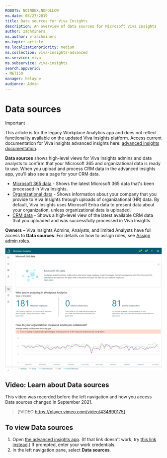 ```yaml
---
ROBOTS: NOINDEX,NOFOLLOW
ms.date: 08/27/2019
title: Data sources for Viva Insights
description: An overview of data sources for Microsoft Viva Insights
author: zachminers
ms.author: v-zachminers
ms.topic: article
ms.localizationpriority: medium 
ms.collection: viva-insights-advanced 
ms.service: viva 
ms.subservice: viva-insights 
search.appverid: 
- MET150 
manager: helayne
audience: Admin
---
```


# Data sources

>[!Important]
>This article is for the legacy Workplace Analytics app and does not reflect functionality available on the updated Viva Insights platform. Access current documentation for Viva Insights advanced insights here: [advanced insights documentation](../advanced/introduction-to-advanced-insights.md).

**Data sources** shows high-level views for Viva Insights admins and data analysts to confirm that your Microsoft 365 and organizational data is ready to use. When you upload and process CRM data in the advanced insights app, you'll also see a page for your CRM data.

* [Microsoft 365 data](/viva/insights/use/office-365-data?toc=/viva/insights/use/toc.json&bc=/viva/insights/breadcrumb/toc.json) - Shows the latest Microsoft 365 data that's been processed in Viva Insights.
* [Organizational data](/viva/insights/use/organizational-data?toc=/viva/insights/use/toc.json&bc=/viva/insights/breadcrumb/toc.json) - Shows information about your company that you provide to Viva Insights through uploads of organizational (HR) data. By default, Viva Insights uses Microsoft Entra data to present data about your organization, unless organizational data is uploaded.
* [CRM data](crm-data.md) - Shows a high-level view of the latest available CRM data that you uploaded and was successfully processed in Viva Insights.

**Owners** – Viva Insights Admins, Analysts, and limited Analysts have full access to **Data sources**. For details on how to assign roles, see [Assign admin roles](/viva/insights/setup/assign-roles-to-wpa-admins?toc=/viva/insights/use/toc.json&bc=/viva/insights/breadcrumb/toc.json).

![Data sources.](../images/WpA/Use/m365data.png)

## Video: Learn about Data sources

This video was recorded before the left navigation and how you access Data sources changed in September 2021.
<!-- FOR THIS VIDEO LINK, VERIFY THE EMBED/SCREEN SETTINGS. 
WE USE THE FOLLOWING ONES IN OTHER PLACES: 

> [!VIDEO https://player.vimeo.com/video/434890175]
-->

> [!VIDEO https://player.vimeo.com/video/434890175]

## To view Data sources

1. Open [the advanced insights app](https://workplaceanalytics.office.com). (If that link doesn't work, try [this link instead](https://workplaceanalytics-eu.office.com/).) If prompted, enter your work credentials.
2. In the left navigation pane, select **Data sources**.
